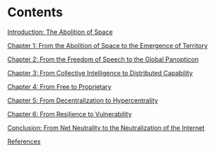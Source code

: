 # Contents

<span class="white">[Introduction: The Abolition of Space](ch005.xhtml)</span>

  <span class="white">[Chapter 1: From the Abolition of Space to the Emergence of Territory](ch006.xhtml)</span>

  <span class="white">[Chapter 2: From the Freedom of Speech to the Global Panopticon](ch007.xhtml)</span>

  <span class="white">[Chapter 3: From Collective Intelligence to Distributed Capability](ch008.xhtml)</span>

  <span class="white">[Chapter 4: From Free to Proprietary](ch009.xhtml)</span>

  <span class="white">[Chapter 5: From Decentralization to Hypercentrality](ch010.xhtml)</span>

  <span class="white">[Chapter 6: From Resilience to Vulnerability](ch011.xhtml)</span>

  <span class="white">[Conclusion: From Net Neutrality to the Neutralization of the Internet](ch012.xhtml)</span>

  <span class="white">[References](ch013.xhtml)</span>



